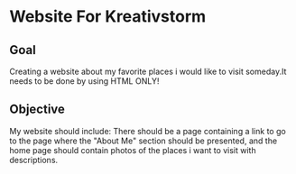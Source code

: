 # Website For Kreativstorm
## Goal
Creating a website about my favorite places i would like to visit someday.It needs to be done by using HTML ONLY!
## Objective
My website should include:
There should be a page containing a link to go to the page where the "About Me" section should be presented, and the home page should contain photos of the places i want to visit with descriptions.

